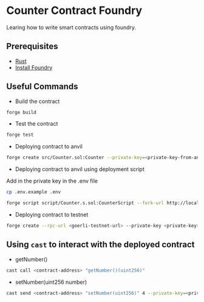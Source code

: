 # Counter Contract Foundry

Learing how to write smart contracts using foundry.

## Prerequisites

- [Rust](https://www.rust-lang.org/tools/install)
- [Install Foundry](https://book.getfoundry.sh/getting-started/installation)

## Useful Commands

- Build the contract

```bash
forge build
```

- Test the contract

```bash
forge test
```

- Deploying contract to anvil

```bash
forge create src/Counter.sol:Counter --private-key=<private-key-from-anvil>
```

- Deploying contract to anvil using deployment script

Add in the private key in the .env file

```bash
cp .env.example .env
```

```bash
forge script script/Counter.s.sol:CounterScript --fork-url http://localhost:8545 --broadcast
```

- Deploying contract to testnet

```bash
forge create --rpc-url <goerli-testnet-url> --private-key <private-key> src/CrowdFunding.sol:CrowdFunding --etherscan-api-key <etherscan-api-key> --verify
```

## Using `cast` to interact with the deployed contract

- getNumber()

```bash
cast call <contract-address> "getNumber()(uint256)"
```

- setNumber(uint256 number)

```bash
cast send <contract-address> "setNumber(uint256)" 4 --private-key=<private-key>
```
